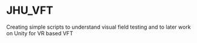 # JHU_VFT
Creating simple scripts to understand visual field testing and to later work on Unity for VR based VFT
